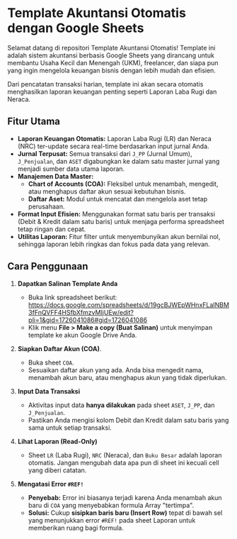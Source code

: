 # Template Akuntansi Otomatis dengan Google Sheets

Selamat datang di repositori Template Akuntansi Otomatis! Template ini adalah sistem akuntansi berbasis Google Sheets yang dirancang untuk membantu Usaha Kecil dan Menengah (UKM), freelancer, dan siapa pun yang ingin mengelola keuangan bisnis dengan lebih mudah dan efisien.

Dari pencatatan transaksi harian, template ini akan secara otomatis menghasilkan laporan keuangan penting seperti Laporan Laba Rugi dan Neraca.

## Fitur Utama

-   **Laporan Keuangan Otomatis:** Laporan Laba Rugi (LR) dan Neraca (NRC) ter-update secara real-time berdasarkan input jurnal Anda.
-   **Jurnal Terpusat:** Semua transaksi dari `J_PP` (Jurnal Umum), `J_Penjualan`, dan `ASET` digabungkan ke dalam satu master jurnal yang menjadi sumber data utama laporan.
-   **Manajemen Data Master:**
    -   **Chart of Accounts (COA):** Fleksibel untuk menambah, mengedit, atau menghapus daftar akun sesuai kebutuhan bisnis.
    -   **Daftar Aset:** Modul untuk mencatat dan mengelola aset tetap perusahaan.
-   **Format Input Efisien:** Menggunakan format satu baris per transaksi (Debit & Kredit dalam satu baris) untuk menjaga performa spreadsheet tetap ringan dan cepat.
-   **Utilitas Laporan:** Fitur filter untuk menyembunyikan akun bernilai nol, sehingga laporan lebih ringkas dan fokus pada data yang relevan.

## Cara Penggunaan

1.  **Dapatkan Salinan Template Anda**
    -   Buka link spreadsheet berikut: https://docs.google.com/spreadsheets/d/19gcBJWEpWHnxFLaINBM3fFnQVFF4HSfbXfmzvMIjUEw/edit?pli=1&gid=1726041086#gid=1726041086
    -   Klik menu **File > Make a copy (Buat Salinan)** untuk menyimpan template ke akun Google Drive Anda.

2.  **Siapkan Daftar Akun (COA)**.
    -   Buka sheet `COA`.
    -   Sesuaikan daftar akun yang ada. Anda bisa mengedit nama, menambah akun baru, atau menghapus akun yang tidak diperlukan.

3.  **Input Data Transaksi**
    -   Aktivitas input data **hanya dilakukan** pada sheet `ASET`, `J_PP`, dan `J_Penjualan`.
    -   Pastikan Anda mengisi kolom Debit dan Kredit dalam satu baris yang sama untuk setiap transaksi.

4.  **Lihat Laporan (Read-Only)**
    -   Sheet `LR` (Laba Rugi), `NRC` (Neraca), dan `Buku Besar` adalah laporan otomatis. Jangan mengubah data apa pun di sheet ini kecuali cell yang diberi catatan. 

5.  **Mengatasi Error `#REF!`**
    -   **Penyebab:** Error ini biasanya terjadi karena Anda menambah akun baru di `COA` yang menyebabkan formula Array "tertimpa".
    -   **Solusi:** Cukup **sisipkan baris baru (Insert Row)** tepat di bawah sel yang menunjukkan error `#REF!` pada sheet Laporan untuk memberikan ruang bagi formula.

